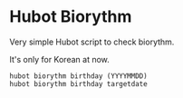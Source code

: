 Hubot Biorythm
================

Very simple Hubot script to check biorythm.

It's only for Korean at now.

```
hubot biorythm birthday (YYYYMMDD)
hubot biorythm birthday targetdate
```
